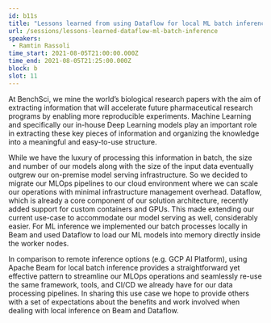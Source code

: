 ```yaml
---
id: b11s
title: "Lessons learned from using Dataflow for local ML batch inference"
url: /sessions/lessons-learned-dataflow-ml-batch-inference
speakers:
 - Ramtin Rassoli
time_start: 2021-08-05T21:00:00.000Z
time_end: 2021-08-05T21:25:00.000Z
block: b
slot: 11
---
```


At BenchSci, we mine the world’s biological research papers with the aim of extracting information that will accelerate future pharmaceutical research programs by enabling more reproducible experiments. Machine Learning and specifically our in-house Deep Learning models play an important role in extracting these key pieces of information and organizing the knowledge into a meaningful and easy-to-use structure.

While we have the luxury of processing this information in batch, the size and number of our models along with the size of the input data eventually outgrew our on-premise model serving infrastructure. So we decided to migrate our MLOps pipelines to our cloud environment where we can scale our operations with minimal infrastructure management overhead. Dataflow, which is already a core component of our solution architecture, recently added support for custom containers and GPUs. This made extending our current use-case to accommodate our model serving as well, considerably easier. For ML inference we implemented our batch processes locally in Beam and used Dataflow to load our ML models into memory directly inside the worker nodes.

In comparison to remote inference options (e.g. GCP AI Platform), using Apache Beam for local batch inference provides a straightforward yet effective pattern to streamline our MLOps operations and seamlessly re-use the same framework, tools, and CI/CD we already have for our data processing pipelines. In sharing this use case we hope to provide others with a set of expectations about the benefits and work involved when dealing with local inference on Beam and Dataflow.